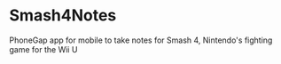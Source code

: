 # Smash4Notes
PhoneGap app for mobile to take notes for Smash 4, Nintendo's fighting game for the Wii U
